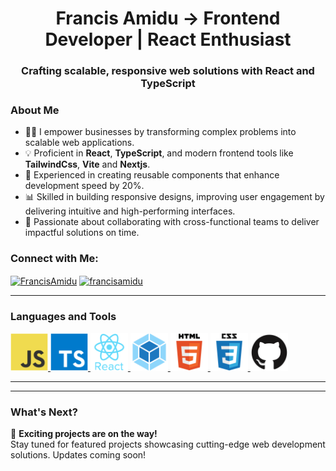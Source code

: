 <h1 align="center">Francis Amidu -> Frontend Developer | React Enthusiast</h1>
<h3 align="center">Crafting scalable, responsive web solutions with React and TypeScript</h3>

### About Me
- 👨‍💻 I empower businesses by transforming complex problems into scalable web applications.
- 💡 Proficient in **React**, **TypeScript**, and modern frontend tools like **TailwindCss**, **Vite** and **Nextjs**.
- 🎯 Experienced in creating reusable components that enhance development speed by 20%.
- 📊 Skilled in building responsive designs, improving user engagement by delivering intuitive and high-performing interfaces.
- 🤝 Passionate about collaborating with cross-functional teams to deliver impactful solutions on time.

### Connect with Me:
<p align="left">
<a href="https://twitter.com/iamfrancisamidu" target="blank"><img align="center" src="https://raw.githubusercontent.com/rahuldkjain/github-profile-readme-generator/master/src/images/icons/Social/twitter.svg" alt="FrancisAmidu" height="30" width="40" /></a>
<a href="https://linkedin.com/in/francis-amidu-frontend-developer" target="blank"><img align="center" src="https://raw.githubusercontent.com/rahuldkjain/github-profile-readme-generator/master/src/images/icons/Social/linked-in-alt.svg" alt="francisamidu" height="30" width="40" /></a>
</p>

---

### Languages and Tools
<p align="left">
<a href="https://developer.mozilla.org/en-US/docs/Web/JavaScript" target="_blank" rel="noreferrer">
  <img src="https://raw.githubusercontent.com/devicons/devicon/master/icons/javascript/javascript-original.svg" alt="javascript" width="60" height="60"/>
</a> 
<a href="https://www.typescriptlang.org/" target="_blank" rel="noreferrer">
  <img src="https://raw.githubusercontent.com/devicons/devicon/master/icons/typescript/typescript-original.svg" alt="typescript" width="60" height="60"/>
</a>
<a href="https://reactjs.org/" target="_blank" rel="noreferrer">
  <img src="https://raw.githubusercontent.com/devicons/devicon/master/icons/react/react-original-wordmark.svg" alt="react" width="60" height="60"/>
</a>
<a href="https://webpack.js.org/" target="_blank" rel="noreferrer">
  <img src="https://raw.githubusercontent.com/devicons/devicon/master/icons/webpack/webpack-original.svg" alt="webpack" width="60" height="60"/>
</a>
<a href="https://developer.mozilla.org/en-US/docs/Web/HTML" target="_blank" rel="noreferrer">
  <img src="https://raw.githubusercontent.com/devicons/devicon/master/icons/html5/html5-original-wordmark.svg" alt="html" width="60" height="60"/>
</a>
<a href="https://developer.mozilla.org/en-US/docs/Web/CSS" target="_blank" rel="noreferrer">
  <img src="https://raw.githubusercontent.com/devicons/devicon/master/icons/css3/css3-original-wordmark.svg" alt="css" width="60" height="60"/>
</a>
<a href="https://github.com/" target="_blank" rel="noreferrer">
  <img src="https://raw.githubusercontent.com/devicons/devicon/master/icons/github/github-original.svg" alt="github" width="60" height="60"/>
</a>
</p>

---

<!-- ### Featured Projects

- **Reusable React Components Library**  
  - **GitHub**: [Reusable-React-Library](https://github.com/francisamidu/reusable-react-library)  
  - Developed a reusable component library shared across multiple projects, reducing development time by 20%.  

- **Performance-Optimized E-commerce Platform**  
  - **GitHub**: [Ecommerce-Frontend](https://github.com/francisamidu/ecommerce-frontend)  
  - Delivered a mobile-first e-commerce website with optimized load times and an intuitive UI/UX, improving user engagement by 25%.

- **Portfolio Website with Styled Components**  
  - **GitHub**: [Personal-Portfolio](https://github.com/francisamidu/personal-portfolio)  
  - Built a personal portfolio to showcase projects using React and Styled Components. -->

---

### What's Next?
🚀 **Exciting projects are on the way!**  
Stay tuned for featured projects showcasing cutting-edge web development solutions. Updates coming soon!

